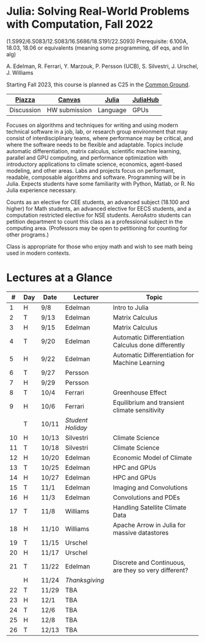 # Julia: Solving Real-World Problems with Computation, Fall 2022
(1.S992/6.S083/12.S083/16.S686/18.S191/22.S093)
Prerequisite: 6.100A, 18.03, 18.06 or equivalents (meaning some programming, dif eqs, and lin alg)

A. Edelman, R. Ferrari, Y. Marzouk, P. Persson (UCB), S. Silvestri, J. Urschel, J. Williams

Starting Fall 2023, this course is planned as C25 in the [Common Ground](https://computing.mit.edu/cross-cutting/common-ground-for-computing-education/common-ground-subjects/).

| [Piazza](piazza.com/mit/fall2022/179e6) | [Canvas](https://canvas.mit.edu/courses/15758) | [Julia](https://julialang.org/) | [JuliaHub](https://juliahub.com/ui/Home) |
|-|-|-|-|
|Discussion|HW submission |Language|GPUs|

Focuses on algorithms and techniques for writing and using modern technical software in a job, lab, or research group environment that may consist of interdisciplinary teams, where performance may be critical, and where the software needs to be flexible and adaptable. Topics include automatic differentiation, matrix calculus, scientific machine learning, parallel and GPU computing, and performance optimization with introductory applications to climate science, economics, agent-based modeling, and other areas. Labs and projects focus on performant, readable, composable algorithms and software. Programming will be in Julia. Expects students have some familiarity with Python, Matlab, or R. No Julia experience necessary.

Counts as an elective for CEE students, an advanced subject (18.100 and higher) for Math students, an advanced elective for EECS students, and a computation restricted elective for NSE students. AeroAstro students can petition department to count this class as a professional subject in the computing area.
(Professors may be open to petitioning for counting for other programs.)

Class is appropriate for those who enjoy math and wish to see math being used in modern contexts.

# Lectures at a Glance
|#|Day|Date|Lecturer|Topic|
|-|-|-|-|-|
|1|H|9/8|Edelman|Intro to Julia|
|2|T|9/13|Edelman|Matrix Calculus|
|3|H|9/15|Edelman|Matrix Calculus|
|4|T|9/20|Edelman|Automatic Differentiation Calculus done differently|
|5|H|9/22|Edelman|Automatic Differentiation for Machine Learning  |
|6|T|9/27|Persson||
|7|H|9/29|Persson||
|8|T|10/4|Ferrari|Greenhouse Effect|
|9|H|10/6|Ferrari|Equilibrium and transient climate sensitivity|
||T|10/11|*Student Holiday*||
|10|H|10/13|Silvestri|Climate Science|
|11|T|10/18|Silvestri|Climate Science|
|12|H|10/20|Edelman|Economic Model of Climate|
|13|T|10/25|Edelman|HPC and GPUs|
|14|H|10/27|Edelman|HPC and GPUs|
|15|T|11/1|Edelman|Imaging and Convolutions|
|16|H|11/3|Edelman|Convolutions and PDEs |
|17|T|11/8|Williams|Handling Satellite Climate Data|
|18|H|11/10|Williams|Apache Arrow in Julia for massive datastores|
|19|T|11/15|Urschel||
|20|H|11/17|Urschel||
|21|T|11/22|Edelman|Discrete and Continuous, are they so very different?|
||H|11/24|*Thanksgiving*||
|22|T|11/29|TBA||
|23|H|12/1|TBA|
|24|T|12/6|TBA||
|25|H|12/8|TBA||
|26|T|12/13|TBA||
